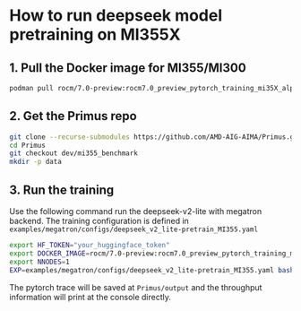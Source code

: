 # How to run deepseek model pretraining on MI355X

## 1. Pull the Docker image for MI355/MI300

```bash
podman pull rocm/7.0-preview:rocm7.0_preview_pytorch_training_mi35X_alpha
```

## 2. Get the Primus repo

```bash
git clone --recurse-submodules https://github.com/AMD-AIG-AIMA/Primus.git
cd Primus
git checkout dev/mi355_benchmark
mkdir -p data
```

## 3. Run the training

Use the following command run the deepseek-v2-lite with megatron backend. The training configuration is defined in `examples/megatron/configs/deepseek_v2_lite-pretrain_MI355.yaml`

```bash
export HF_TOKEN="your_huggingface_token"
export DOCKER_IMAGE=rocm/7.0-preview:rocm7.0_preview_pytorch_training_mi35X_alpha
export NNODES=1
EXP=examples/megatron/configs/deepseek_v2_lite-pretrain_MI355.yaml bash ./examples/run_local_pretrain.sh
```

The pytorch trace will be saved at  `Primus/output` and the throughput information will print at the console directly.
